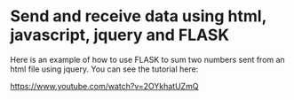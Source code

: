 
# Send and receive data using html, javascript, jquery and FLASK

Here is an example of how to use FLASK to sum two numbers sent from an html file using jquery. You can see the tutorial here:

https://www.youtube.com/watch?v=2OYkhatUZmQ


